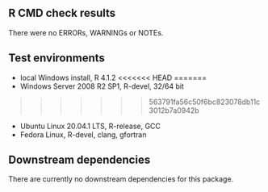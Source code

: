 ## R CMD check results
There were no ERRORs, WARNINGs or NOTEs.

## Test environments
* local Windows install, R 4.1.2
<<<<<<< HEAD
=======
* Windows Server 2008 R2 SP1, R-devel, 32/64 bit
>>>>>>> 563791fa56c50f6bc823078db11c3012b7a0942b
* Ubuntu Linux 20.04.1 LTS, R-release, GCC
* Fedora Linux, R-devel, clang, gfortran

## Downstream dependencies
There are currently no downstream dependencies for this package.
